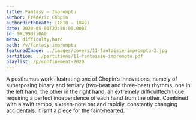 ```yaml
---
title: Fantasy – Impromptu
author: Frédéric Chopin
authorBirthDeath: (1810 – 1849)
date: 2020-05-01T22:50:00.000Z
id: 9XL99Uii0A0
meta: difficulty,hard
path: /v/fantasy-impromptu
featuredImage: ../images/covers/11-fantaisie-impromptu-2.jpg
partition: ../partitions/11-fantaisie-impromptu.pdf
playlist: /p/confinement-2020
---
```


A posthumus work illustrating one of Chopin’s innovations, namely of superposing binary and tertiary (two-beat and three-beat) rhythms, one in the left hand, the other in the right hand, an extremely difficulttechnique requiring a perfect independence of each hand from the other. Combined with a swift tempo, sixteen-note bar and rapidly, constantly changing accidentals, it isn’t a piece for the faint-hearted.
